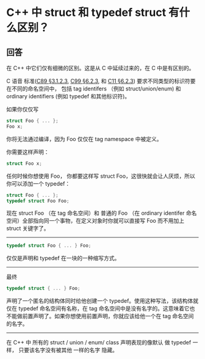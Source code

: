 # C++ 中 struct 和 typedef struct 有什么区别？

## 回答

在 C++ 中它们仅有细微的区别。这是从 C 中延续过来的，在 C 中是有区别的。

C 语音 标准([C89 §3.1.2.3](http://port70.net/~nsz/c/c89/c89-draft.txt), [C99 §6.2.3](http://port70.net/~nsz/c/c99/n1256.html#6.2.3), 和 [C11 §6.2.3](http://port70.net/~nsz/c/c11/n1570.html#6.2.3)) 要求不同类型的标识符要在不同的命名空间中， 包括 tag identifers （例如 struct/union/enum) 和 ordinary identifiers (例如 typedef 和其他标识符)。

如果你仅仅写

```C++
struct Foo { ... };
Foo x;
```

你将无法通过编译，因为 Foo 仅仅在 tag namespace 中被定义。

你需要这样声明：

```C++
struct Foo x;
```

任何时候你想使用 Foo， 你都要这样写 struct Foo，这很快就会让人厌烦，所以你可以添加一个 typedef：

```C++
struct Foo { ... };
typedef struct Foo Foo;
```

现在 struct Foo （在 tag 命名空间）和 普通的 Foo （在 ordinary identifer 命名空间）全部指向同一个事物，在定义对象时你就可以直接写 Foo 而不用加上 struct 关键字了。

---

```C++
typedef struct Foo { ... } Foo;
```

仅仅是声明和 typedef 在一块的一种缩写方式。

---

最终

```C++
typedef struct { ... } Foo;
```

声明了一个匿名的结构体同时给他创建一个 typedef。使用这种写法，该结构体就仅在 typedef 命名空间有名称，在 tag 命名空间中是没有名字的。这意味着它也不能做前置声明了。如果你想使用前置声明，你就应该给他一个在 tag 命名空间的名字。

---

在 C++ 中 所有的 struct / union / enum/ class 声明表现的像默认 做 typedef 一样， 只要该名字没有被其他 一样的名字 隐藏。 